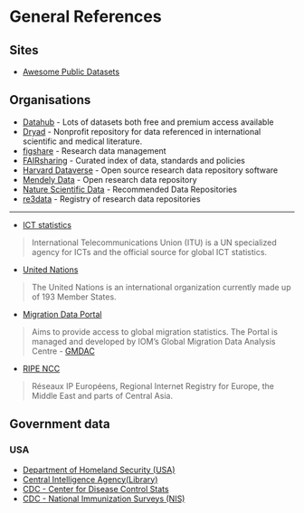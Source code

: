 # General References

## Sites
* [Awesome Public Datasets](https://github.com/awesomedata/awesome-public-datasets)

## Organisations
* [Datahub](https://datahub.io/docs/about) - Lots of datasets both free and premium access available
* [Dryad](http://datadryad.org/) - Nonprofit repository for data referenced in international scientific and medical literature.
* [figshare](https://figshare.com/) - Research data management
* [FAIRsharing](https://fairsharing.org/) - Curated index of data, standards and policies
* [Harvard Dataverse](https://dataverse.harvard.edu/) - Open source research data repository software
* [Mendely Data](https://data.mendeley.com/) -  Open research data repository
* [Nature Scientific Data](https://www.nature.com/sdata/policies/repositories) - Recommended Data Repositories
* [re3data](https://www.re3data.org/) - Registry of research data repositories

---

* [ICT statistics](https://www.itu.int/en/ITU-D/Statistics/Pages/default.aspx)
> International Telecommunications Union (ITU) is a UN specialized agency for ICTs and the official source for global ICT statistics.
* [United Nations](https://www.un.org/en/)
> The United Nations is an international organization currently made up of 193 Member States.
* [Migration Data Portal](https://migrationdataportal.org/)
> Aims to provide access to global migration statistics. The Portal is managed and developed by IOM’s Global Migration Data Analysis Centre - [GMDAC](https://gmdac.iom.int/)
* [RIPE NCC](https://labs.ripe.net/)
> Réseaux IP Européens, Regional Internet Registry for Europe, the Middle East and parts of Central Asia.

## Government data
### USA
* [Department of Homeland Security (USA)](https://www.dhs.gov/topic/data)
* [Central Intelligence Agency(Library)](https://www.cia.gov/library/reports)
* [CDC - Center for Disease Control Stats](https://www.cdc.gov/DataStatistics/)
* [CDC - National Immunization Surveys (NIS)](https://www.cdc.gov/vaccines/imz-managers/nis/data-tables.html) 



